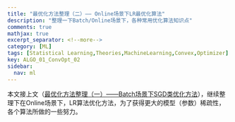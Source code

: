 ```yaml
---
title: "最优化方法整理（二）—— Online场景下LR最优化算法"
description: "整理一下Batch/Online场景下，各种常用优化算法知识点"
comments: true
mathjax: true
excerpt_separator: <!--more-->
category: [ML]
tags: [Statistical Learning,Theories,MachineLearning,Convex,Optimizer]
key: ALGO_01_ConvOpt_02
sidebar:
  nav: ml
---
```


本文接上文（[最优化方法整理（一）——Batch场景下SGD类优化方法](http://libingchen.me/ml/2018/12/03/Algorithms-1-Convex-Optimizers-01.html)），继续整理下在Online场景下，LR算法优化方法，为了获得更大的模型（参数）稀疏性，各个算法所做的一些努力。

<!--more-->

